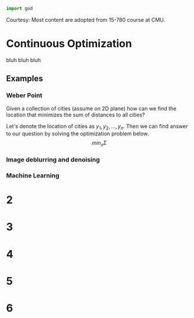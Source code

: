 ```python
import god
```
Courtesy: Most content are adopted from 15-780 course at CMU.
# Continuous Optimization
bluh bluh bluh

## Examples

### Weber Point

Given a collection of cities (assume on 2D plane) how can we find the location that minimizes the sum of distances to all cities?

Let's denote the location of cities as $y_1, y_2, ..., y_n$.
Then we can find answer to our question by solving the optimization problem below.
$$min_x \Sigma$$

### Image deblurring and denoising

### Machine Learning

# 2

# 3

# 4

# 5

# 6

<!--stackedit_data:
eyJoaXN0b3J5IjpbLTI2MjA1MDc0NywtNjI1MjUwMTY0LDE2NT
kwMTQ2ODMsLTk0ODU0NjYxLDU1OTk5ODQ4NCwtMTE4MTE2ODQy
OCwyMDA3OTUxOTAwLC0xNzM1OTU5NTI5LC0xNDIxMDg2MDIyXX
0=
-->